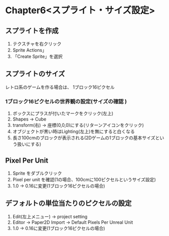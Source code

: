 # Chapter6<スプライト・サイズ設定>

## スプライトを作成
1. テクスチャを右クリック
2. Sprite Actions」 
3. 「Create Sprite」を選択
## スプライトのサイズ
レトロ系のゲームを作る場合は、 1ブロック16ピクセル
### 1ブロック16ピクセルの世界観の設定(サイズの確認  )

1. ボックスにプラスが付いたマークをクリック(左上)  
2. Shapes -> Cube  
3. transform(右) -> 座標(0,0,0)にする(リターンアイコンをクリック)  
4. オブジェクトが黒い時はLighting(左上)を無にすると白くなる
5. 長さ100cmのブロックが表示される(2Dゲームの1ブロックの基本サイズという扱いにする)
## Pixel Per Unit
1. Sprite をダブルクリック
2. Pixel per unit を確認(1の場合、100cmに100ピクセルというサイズ設定)
3. 1.0 -> 0.16に変更(1ブロック16ピクセルの場合)
## デフォルトの単位当たりのピクセルの設定
1. Edit(左上メニュー) -> project setting 
2. Editor -> Paper2D Import -> Default Pixels Per Unreal Unit
3. 1.0 -> 0.16に変更(1ブロック16ピクセルの場合)